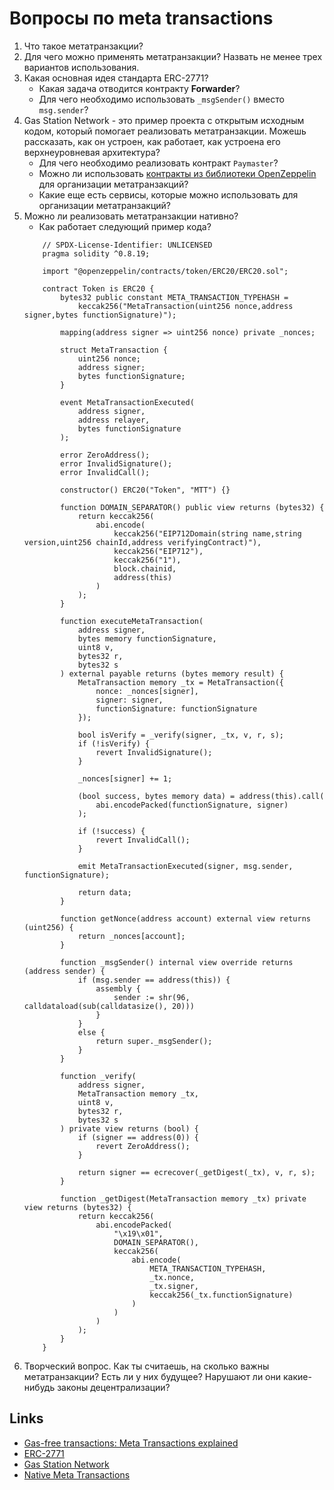# Вопросы по meta transactions

1. Что такое метатранзакции?
2. Для чего можно применять метатранзакции? Назвать не менее трех вариантов использования.
3. Какая основная идея стандарта ERC-2771?
    - Какая задача отводится контракту **Forwarder**?
    - Для чего необходимо использовать ```_msgSender()``` вместо ```msg.sender```?
4. Gas Station Network - это пример проекта с открытым исходным кодом, который помогает реализовать метатранзакции. Можешь рассказать, как он устроен, как работает, как устроена его верхнеуровневая архитектура?
    - Для чего необходимо реализовать контракт ```Paymaster```?
    - Можно ли использовать [контракты из библиотеки OpenZeppelin](https://docs.openzeppelin.com/contracts/4.x/api/metatx) для организации метатранзакций?
    - Какие еще есть сервисы, которые можно использовать для организации метатранзакций?
5. Можно ли реализовать метатранзакции нативно?
   - Как работает следующий пример кода?
    ```solidity
        // SPDX-License-Identifier: UNLICENSED
        pragma solidity ^0.8.19;

        import "@openzeppelin/contracts/token/ERC20/ERC20.sol";

        contract Token is ERC20 {
            bytes32 public constant META_TRANSACTION_TYPEHASH =
                keccak256("MetaTransaction(uint256 nonce,address signer,bytes functionSignature)");

            mapping(address signer => uint256 nonce) private _nonces;

            struct MetaTransaction {
                uint256 nonce;
                address signer;
                bytes functionSignature;
            }

            event MetaTransactionExecuted(
                address signer,
                address relayer,
                bytes functionSignature
            );

            error ZeroAddress();
            error InvalidSignature();
            error InvalidCall();

            constructor() ERC20("Token", "MTT") {}

            function DOMAIN_SEPARATOR() public view returns (bytes32) {
                return keccak256(
                    abi.encode(
                        keccak256("EIP712Domain(string name,string version,uint256 chainId,address verifyingContract)"),
                        keccak256("EIP712"),
                        keccak256("1"),
                        block.chainid,
                        address(this)
                    )
                );
            }

            function executeMetaTransaction(
                address signer,
                bytes memory functionSignature,
                uint8 v,
                bytes32 r,
                bytes32 s
            ) external payable returns (bytes memory result) {
                MetaTransaction memory _tx = MetaTransaction({
                    nonce: _nonces[signer],
                    signer: signer,
                    functionSignature: functionSignature
                });

                bool isVerify = _verify(signer, _tx, v, r, s);
                if (!isVerify) {
                    revert InvalidSignature();
                }

                _nonces[signer] += 1;

                (bool success, bytes memory data) = address(this).call(
                    abi.encodePacked(functionSignature, signer)
                );

                if (!success) {
                    revert InvalidCall();
                }

                emit MetaTransactionExecuted(signer, msg.sender, functionSignature);

                return data;
            }

            function getNonce(address account) external view returns (uint256) {
                return _nonces[account];
            }

            function _msgSender() internal view override returns (address sender) {
                if (msg.sender == address(this)) {
                    assembly {
                        sender := shr(96, calldataload(sub(calldatasize(), 20)))
                    }
                }
                else {
                    return super._msgSender();
                }
            }

            function _verify(
                address signer,
                MetaTransaction memory _tx,
                uint8 v,
                bytes32 r,
                bytes32 s
            ) private view returns (bool) {
                if (signer == address(0)) {
                    revert ZeroAddress();
                }

                return signer == ecrecover(_getDigest(_tx), v, r, s);
            }

            function _getDigest(MetaTransaction memory _tx) private view returns (bytes32) {
                return keccak256(
                    abi.encodePacked(
                        "\x19\x01",
                        DOMAIN_SEPARATOR(),
                        keccak256(
                            abi.encode(
                                META_TRANSACTION_TYPEHASH,
                                _tx.nonce,
                                _tx.signer,
                                keccak256(_tx.functionSignature)
                            )
                        )
                    )
                );
            }
        }
    ```
6. Творческий вопрос. Как ты считаешь, на сколько важны метатранзакции? Есть ли у них будущее? Нарушают ли они какие-нибудь законы децентрализации?

## Links

- [Gas-free transactions: Meta Transactions explained](https://medium.com/coinmonks/gas-free-transactions-meta-transactions-explained-f829509a462d)
- [ERC-2771](https://eips.ethereum.org/EIPS/eip-2771)
- [Gas Station Network](https://docs.opengsn.org/)
- [Native Meta Transactions](https://medium.com/gitcoin/native-meta-transactions-e509d91a8482)